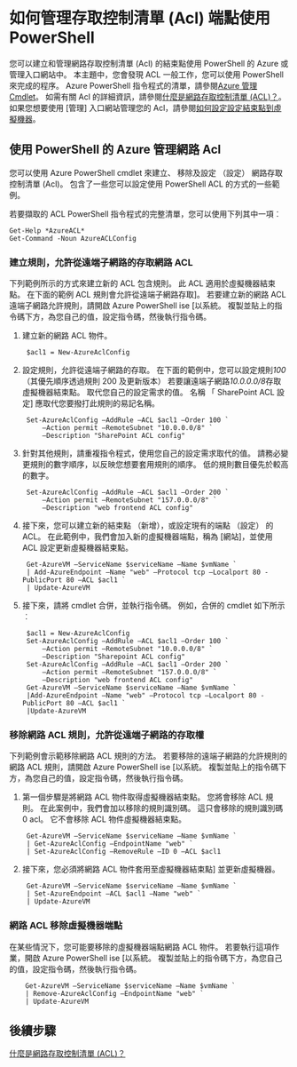 <properties
   pageTitle="如何管理存取控制清單 (Acl) 端點使用 PowerShell"
   description="瞭解如何管理 Acl 使用 PowerShell"
   services="virtual-network"
   documentationCenter="na"
   authors="jimdial"
   manager="carmonm"
   editor="tysonn" />
<tags
   ms.service="virtual-network"
   ms.devlang="na"
   ms.topic="article"
   ms.tgt_pltfrm="na"
   ms.workload="infrastructure-services"
   ms.date="03/15/2016"
   ms.author="jdial" />

# <a name="how-to-manage-access-control-lists-acls-for-endpoints-by-using-powershell"></a>如何管理存取控制清單 (Acl) 端點使用 PowerShell

您可以建立和管理網路存取控制清單 (Acl) 的結束點使用 PowerShell 的 Azure 或管理入口網站中。 本主題中，您會發現 ACL 一般工作，您可以使用 PowerShell 來完成的程序。 Azure PowerShell 指令程式的清單，請參閱[Azure 管理 Cmdlet](http://go.microsoft.com/fwlink/?LinkId=317721)。 如需有關 Acl 的詳細資訊，請參閱[什麼是網路存取控制清單 (ACL)？](virtual-networks-acl.md)。 如果您想要使用 [管理] 入口網站管理您的 Acl，請參閱[如何設定設定結束點到虛擬機器](../virtual-machines/virtual-machines-windows-classic-setup-endpoints.md)。

## <a name="manage-network-acls-by-using-azure-powershell"></a>使用 PowerShell 的 Azure 管理網路 Acl

您可以使用 Azure PowerShell cmdlet 來建立、 移除及設定 （設定） 網路存取控制清單 (Acl)。 包含了一些您可以設定使用 PowerShell ACL 的方式的一些範例。

若要擷取的 ACL PowerShell 指令程式的完整清單，您可以使用下列其中一項︰

    Get-Help *AzureACL*
    Get-Command -Noun AzureACLConfig

### <a name="create-a-network-acl-with-rules-that-permit-access-from-a-remote-subnet"></a>建立規則，允許從遠端子網路的存取網路 ACL

下列範例所示的方式來建立新的 ACL 包含規則。 此 ACL 適用於虛擬機器結束點。 在下面的範例 ACL 規則會允許從遠端子網路存取]。 若要建立新的網路 ACL 遠端子網路允許規則，請開啟 Azure PowerShell ise [以系統。 複製並貼上的指令碼下方，為您自己的值，設定指令碼，然後執行指令碼。

1. 建立新的網路 ACL 物件。

        $acl1 = New-AzureAclConfig

1. 設定規則，允許從遠端子網路的存取。 在下面的範例中，您可以設定規則*100* （其優先順序透過規則 200 及更新版本） 若要讓遠端子網路*10.0.0.0/8*存取虛擬機器結束點。 取代您自己的設定需求的值。 名稱 「 SharePoint ACL 設定] 應取代您要撥打此規則的易記名稱。

        Set-AzureAclConfig –AddRule –ACL $acl1 –Order 100 `
            –Action permit –RemoteSubnet "10.0.0.0/8" `
            –Description "SharePoint ACL config"

1. 針對其他規則，請重複指令程式，使用您自己的設定需求取代的值。 請務必變更規則的數字順序，以反映您想要套用規則的順序。 低的規則數目優先於較高的數字。

        Set-AzureAclConfig –AddRule –ACL $acl1 –Order 200 `
            –Action permit –RemoteSubnet "157.0.0.0/8" `
            –Description "web frontend ACL config"

1. 接下來，您可以建立新的結束點 （新增），或設定現有的端點 （設定） 的 ACL。 在此範例中，我們會加入新的虛擬機器端點，稱為 [網站]，並使用 ACL 設定更新虛擬機器結束點。

        Get-AzureVM –ServiceName $serviceName –Name $vmName `
        | Add-AzureEndpoint –Name "web" –Protocol tcp –Localport 80 - PublicPort 80 –ACL $acl1 `
        | Update-AzureVM

1. 接下來，請將 cmdlet 合併，並執行指令碼。 例如，合併的 cmdlet 如下所示︰

        $acl1 = New-AzureAclConfig
        Set-AzureAclConfig –AddRule –ACL $acl1 –Order 100 `
            –Action permit –RemoteSubnet "10.0.0.0/8" `
            –Description "Sharepoint ACL config"
        Set-AzureAclConfig –AddRule –ACL $acl1 –Order 200 `
            –Action permit –RemoteSubnet "157.0.0.0/8" `
            –Description "web frontend ACL config"
        Get-AzureVM –ServiceName $serviceName –Name $vmName `
        |Add-AzureEndpoint –Name "web" –Protocol tcp –Localport 80 - PublicPort 80 –ACL $acl1 `
        |Update-AzureVM

### <a name="remove-a-network-acl-rule-that-permits-access-from-a-remote-subnet"></a>移除網路 ACL 規則，允許從遠端子網路的存取權

下列範例會示範移除網路 ACL 規則的方法。  若要移除的遠端子網路的允許規則的網路 ACL 規則，請開啟 Azure PowerShell ise [以系統。 複製並貼上的指令碼下方，為您自己的值，設定指令碼，然後執行指令碼。

1. 第一個步驟是將網路 ACL 物件取得虛擬機器結束點。 您將會移除 ACL 規則。 在此案例中，我們會加以移除的規則識別碼。 這只會移除的規則識別碼 0 acl。 它不會移除 ACL 物件虛擬機器結束點。

        Get-AzureVM –ServiceName $serviceName –Name $vmName `
        | Get-AzureAclConfig –EndpointName "web" `
        | Set-AzureAclConfig –RemoveRule –ID 0 –ACL $acl1

1. 接下來，您必須將網路 ACL 物件套用至虛擬機器結束點] 並更新虛擬機器。

        Get-AzureVM –ServiceName $serviceName –Name $vmName `
        | Set-AzureEndpoint –ACL $acl1 –Name "web" `
        | Update-AzureVM

### <a name="remove-a-network-acl-from-a-virtual-machine-endpoint"></a>網路 ACL 移除虛擬機器端點

在某些情況下，您可能要移除的虛擬機器端點網路 ACL 物件。 若要執行這項作業，開啟 Azure PowerShell ise [以系統。 複製並貼上的指令碼下方，為您自己的值，設定指令碼，然後執行指令碼。

        Get-AzureVM –ServiceName $serviceName –Name $vmName `
        | Remove-AzureAclConfig –EndpointName "web" `
        | Update-AzureVM

## <a name="next-steps"></a>後續步驟

[什麼是網路存取控制清單 (ACL)？](virtual-networks-acl.md)
